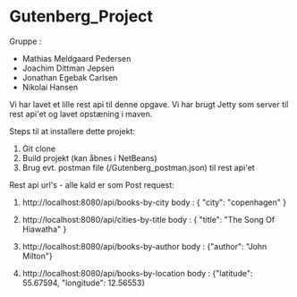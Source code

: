 # Gutenberg_Project

Gruppe : 
- Mathias Meldgaard Pedersen
- Joachim Dittman Jepsen
- Jonathan Egebak Carlsen
- Nikolai Hansen

Vi har lavet et lille rest api til denne opgave. 
Vi har brugt Jetty som server til rest api'et og lavet opstæning i maven.

Steps til at installere dette projekt:
1. Git clone
2. Build projekt (kan åbnes i NetBeans)
3. Brug evt. postman file (/Gutenberg_postman.json) til rest api'et

Rest api url's - alle kald er som Post request:
1. http://localhost:8080/api/books-by-city
body : { "city": "copenhagen" }

2. http://localhost:8080/api/cities-by-title 
body : { "title": "The Song Of Hiawatha" }

3. http://localhost:8080/api/books-by-author
body : {"author": "John Milton"}

4. http://localhost:8080/api/books-by-location
body : {"latitude": 55.67594, "longitude": 12.56553}

